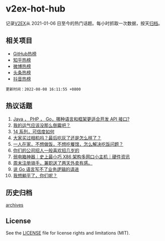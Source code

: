 # v2ex-hot-hub

 记录[V2EX](https://www.v2ex.com/)从 2021-01-06 日至今的热门话题。每小时抓取一次数据，按天[归档](archives)。
 
 ## 相关项目

- [GitHub热榜](https://github.com/lonnyzhang423/github-hot-hub)
- [知乎热榜](https://github.com/lonnyzhang423/zhihu-hot-hub)
- [微博热榜](https://github.com/lonnyzhang423/weibo-hot-hub)
- [头条热榜](https://github.com/lonnyzhang423/toutiao-hot-hub)
- [抖音热榜](https://github.com/lonnyzhang423/douyin-hot-hub)


 `更新时间：2022-08-08 16:11:55 +0800`

## 热议话题

1. [Java ， PHP ， Go，哪种语言和框架更适合开发 API 接口?](https://www.v2ex.com/t/871276)
1. [我的运气应该没那么倒霉吧？](https://www.v2ex.com/t/871293)
1. [14 系列，可信度如何](https://www.v2ex.com/t/871325)
1. [大家买过相机吗？最后吃灰了还是怎么样了？](https://www.v2ex.com/t/871366)
1. [一人在家，不想做饭，不想吃餐馆，怎么解决吃饭问题？](https://www.v2ex.com/t/871338)
1. [你们的公司招人一般喜欢招几岁的](https://www.v2ex.com/t/871301)
1. [弱电箱神器｜史上最小巧 X86 架构多网口小主机｜硬件资讯](https://www.v2ex.com/t/871348)
1. [周末注册骑手，兼职送了两天外卖有感。](https://www.v2ex.com/t/871350)
1. [说 Go 语言写不了业务逻辑的请进](https://www.v2ex.com/t/871389)
1. [我想躺平了，你们呢？](https://www.v2ex.com/t/871295)

## 历史归档

[archives](archives)

## License

See the [LICENSE](LICENSE) file for license rights and limitations (MIT).
